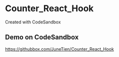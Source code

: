 # Counter_React_Hook
Created with CodeSandbox

## Demo on CodeSandbox
https://githubbox.com/JuneTien/Counter_React_Hook
